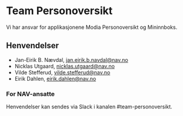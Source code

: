 # Team Personoversikt
Vi har ansvar for applikasjonene Modia Personoversikt og Mininnboks.

## Henvendelser

- Jan-Eirik B. Nævdal, jan.eirik.b.navdal@nav.no
- Nicklas Utgaard, nicklas.utgaard@nav.no
- Vilde Stefferud, vilde.stefferud@nav.no
- Eirik Dahlen, eirik.dahlen@nav.no

### For NAV-ansatte
Henvendelser kan sendes via Slack i kanalen #team-personoversikt.

